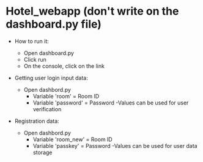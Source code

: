 # Hotel_webapp (don't write on the dashboard.py file)

* How to run it:
    - Open dashboard.py
    - Click run
    - On the console, click on the link
    
* Getting user login input data: 
    - Open dashbord.py
        - Variable 'room' = Room ID
        - Variable 'password' = Password 
     -Values can be used for user verification  

* Registration data:
    - Open dashbord.py
        - Variable 'room_new' = Room ID
        - Variable 'passkey' = Password 
     -Values can be used for user data storage
